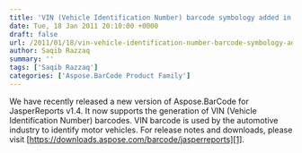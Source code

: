 ```yaml
---
title: 'VIN (Vehicle Identification Number) barcode symbology added in Aspose.BarCode for JasperReports 1.4'
date: Tue, 18 Jan 2011 20:10:00 +0000
draft: false
url: /2011/01/18/vin-vehicle-identification-number-barcode-symbology-added-in-aspose-barcode-for-jasperreports-1-4/
author: Saqib Razzaq
summary: ''
tags: ['Saqib Razzaq']
categories: ['Aspose.BarCode Product Family']
---
```


We have recently released a new version of Aspose.BarCode for JasperReports v1.4. It now supports the generation of VIN (Vehicle Identification Number) barcodes. VIN barcode is used by the automotive industry to identify motor vehicles. For release notes and downloads, please visit [https://downloads.aspose.com/barcode/jasperreports][1].




[1]: https://downloads.aspose.com/barcode/jasperreports




